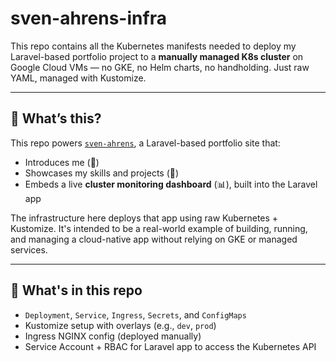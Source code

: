 # sven-ahrens-infra

This repo contains all the Kubernetes manifests needed to deploy my Laravel-based portfolio project to a **manually managed K8s cluster** on Google Cloud VMs — no GKE, no Helm charts, no handholding. Just raw YAML, managed with Kustomize.

---

## 🧠 What’s this?

This repo powers [`sven-ahrens`](https://github.com/sven-ahrens), a Laravel-based portfolio site that:
- Introduces me (👋)
- Showcases my skills and projects (💼)
- Embeds a live **cluster monitoring dashboard** (📊), built into the Laravel app

The infrastructure here deploys that app using raw Kubernetes + Kustomize. It's intended to be a real-world example of building, running, and managing a cloud-native app without relying on GKE or managed services.

---

## 🔧 What's in this repo

- `Deployment`, `Service`, `Ingress`, `Secrets`, and `ConfigMaps`
- Kustomize setup with overlays (e.g., `dev`, `prod`)
- Ingress NGINX config (deployed manually)
- Service Account + RBAC for Laravel app to access the Kubernetes API
